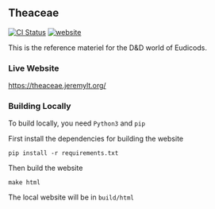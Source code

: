 ## Theaceae

[![CI Status](https://github.com/Eudicods/Theaceae/workflows/Deploy/badge.svg)](https://github.com/Eudicods/Theaceae/actions)
[![website](https://img.shields.io/badge/website-live-blue)](https://Eudicods.github.io/Theaceae/)

This is the reference materiel for the D&D world of Eudicods.

### Live Website
https://theaceae.jeremylt.org/

### Building Locally

To build locally, you need `Python3` and `pip`

First install the dependencies for building the website
```
pip install -r requirements.txt
```

Then build the website
```
make html
```

The local website will be in `build/html`
